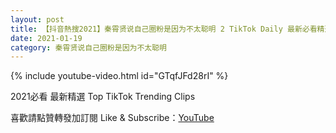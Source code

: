 ```yaml
---
layout: post
title: 【抖音熱搜2021】秦霄贤说自己圈粉是因为不太聪明 2 TikTok Daily 最新必看精選合集2021 01 19
date: 2021-01-19
category: 秦霄贤说自己圈粉是因为不太聪明
---
```


{% include youtube-video.html id="GTqfJFd28rI" %}

2021必看 最新精選 Top TikTok Trending Clips

喜歡請點贊轉發加訂閱 Like & Subscribe：[YouTube](https://www.youtube.com/channel/UCAoR7VcanIPd04uEq_GIylA/videos)

